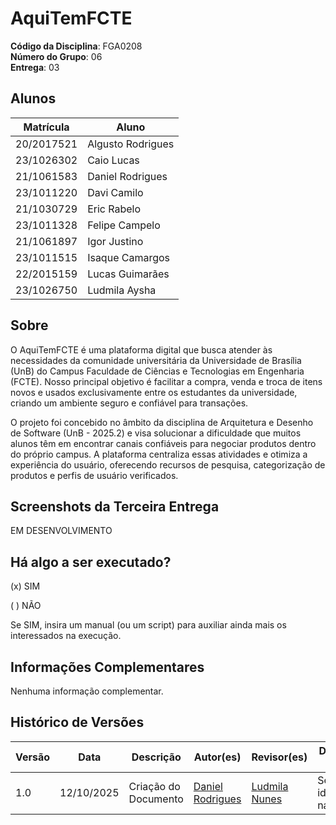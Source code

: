 # AquiTemFCTE

**Código da Disciplina**: FGA0208<br>
**Número do Grupo**: 06<br>
**Entrega**: 03<br>

## Alunos
|Matrícula | Aluno |
| -- | -- |
| 20/2017521  |  Algusto Rodrigues |
| 23/1026302  |  Caio Lucas        |
| 21/1061583  |  Daniel Rodrigues  |
| 23/1011220  |  Davi Camilo       |
| 21/1030729  |  Eric Rabelo       |
| 23/1011328  |  Felipe Campelo    |
| 21/1061897  |  Igor Justino      |
| 23/1011515  |  Isaque Camargos   |
| 22/2015159  |  Lucas Guimarães   |
| 23/1026750  |  Ludmila Aysha     |

## Sobre 
O AquiTemFCTE é uma plataforma digital que busca atender às necessidades da comunidade universitária da Universidade de Brasília (UnB) do Campus Faculdade de Ciências e Tecnologias em Engenharia (FCTE). Nosso principal objetivo é facilitar a compra, venda e troca de itens novos e usados exclusivamente entre os estudantes da universidade, criando um ambiente seguro e confiável para transações.

O projeto foi concebido no âmbito da disciplina de Arquitetura e Desenho de Software (UnB - 2025.2) e visa solucionar a dificuldade que muitos alunos têm em encontrar canais confiáveis para negociar produtos dentro do próprio campus. A plataforma centraliza essas atividades e otimiza a experiência do usuário, oferecendo recursos de pesquisa, categorização de produtos e perfis de usuário verificados.

## Screenshots da Terceira Entrega
EM DESENVOLVIMENTO

## Há algo a ser executado?

(x) SIM

( ) NÃO

Se SIM, insira um manual (ou um script) para auxiliar ainda mais os interessados na execução.

## Informações Complementares 
Nenhuma informação complementar.

## Histórico de Versões

| Versão | Data | Descrição | Autor(es) | Revisor(es) | Detalhes da Revisão |
| -- | -- | -- | -- | -- | -- |
| 1.0 | 12/10/2025 | Criação do Documento | [Daniel Rodrigues](https://github.com/DanielRogs) | [Ludmila Nunes](https://github.com/ludmilaaysha) | Sem erros identificados na revisão |
